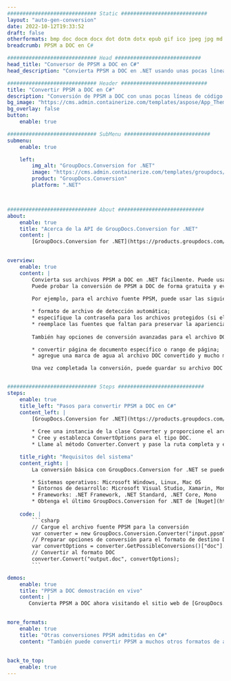 ```yaml
---
############################# Static ############################
layout: "auto-gen-conversion"
date: 2022-10-12T19:33:52
draft: false
otherformats: bmp doc docm docx dot dotm dotx epub gif ico jpeg jpg md odt ott pdf png psd rtf tex tif tiff txt xps
breadcrumb: PPSM a DOC en C#

############################# Head ############################
head_title: "Conversor de PPSM a DOC en C#"
head_description: "Convierta PPSM a DOC en .NET usando unas pocas líneas de código. Utilice la API de conversión de documentos de GroupDocs para convertir más de 160 formatos de archivo."

############################# Header ############################
title: "Convertir PPSM a DOC en C#"
description: "Conversión de PPSM a DOC con unas pocas líneas de código .NET"
bg_image: "https://cms.admin.containerize.com/templates/aspose/App_Themes/V3/images/bg/header1.png"
bg_overlay: false
button:
    enable: true

############################# SubMenu ############################
submenu:
    enable: true

    left:
        img_alt: "GroupDocs.Conversion for .NET"
        image: "https://cms.admin.containerize.com/templates/groupdocs/images/product-logos/90x90-noborder/groupdocs-conversion-net.png"
        product: "GroupDocs.Conversion"
        platform: ".NET"



############################# About ############################
about:
    enable: true
    title: "Acerca de la API de GroupDocs.Conversion for .NET"
    content: |
        [GroupDocs.Conversion for .NET](https://products.groupdocs.com/conversion/net/) se puede usar para convertir Microsoft Word, Excel, PowerPoint, PDF, Visio y otros formatos. GroupDocs.Conversion es una API independiente que es adecuada para sistemas internos y de back-end donde se requiere un alto rendimiento. No depende de ningún software como Microsoft u Open Office.
    

overview:
    enable: true
    content: |
        Convierta sus archivos PPSM a DOC en .NET fácilmente. Puede usar solo un par de líneas de código C# en cualquier plataforma de su elección, como Windows, Linux, macOS.
        Puede probar la conversión de PPSM a DOC de forma gratuita y evaluar la calidad de los resultados de la conversión. Junto con los escenarios de conversión de archivos simples, puede probar opciones más avanzadas para cargar el archivo de origen PPSM y para guardar el resultado de salida DOC. 
        
        Por ejemplo, para el archivo fuente PPSM, puede usar las siguientes opciones de carga:

        * formato de archivo de detección automática;
        * especifique la contraseña para los archivos protegidos (si el formato de archivo lo admite);
        * reemplace las fuentes que faltan para preservar la apariencia del documento.
        
        También hay opciones de conversión avanzadas para el archivo DOC:

        * convertir página de documento específico o rango de página;
        * agregue una marca de agua al archivo DOC convertido y mucho más.

        Una vez completada la conversión, puede guardar su archivo DOC en la ruta del archivo local o en cualquier almacenamiento de terceros como FTP, Amazon S3, Google Drive, Dropbox, etc. Tenga en cuenta que para convertir PPSM a DOC no es necesario instalar ningún software adicional, como MS Office, Open Office, Adobe Acrobat Reader, etc.


############################# Steps ############################
steps:
    enable: true
    title_left: "Pasos para convertir PPSM a DOC en C#"
    content_left: |
        [GroupDocs.Conversion for .NET](https://products.groupdocs.com/conversion/net/) facilita a los desarrolladores convertir un archivo PPSM a DOC con unas pocas líneas de código.
        
        * Cree una instancia de la clase Converter y proporcione el archivo PPSM con la ruta completa
        * Cree y establezca ConvertOptions para el tipo DOC.
        * Llame al método Converter.Convert y pase la ruta completa y el formato (DOC) como parámetro

    title_right: "Requisitos del sistema"
    content_right: |
        La conversión básica con GroupDocs.Conversion for .NET se puede realizar en unos pocos pasos simples. Nuestras API son compatibles con todas las principales plataformas y sistemas operativos. Antes de ejecutar el código a continuación, asegúrese de tener instalados los siguientes requisitos previos en su sistema.

        * Sistemas operativos: Microsoft Windows, Linux, Mac OS
        * Entornos de desarrollo: Microsoft Visual Studio, Xamarin, MonoDevelop
        * Frameworks: .NET Framework, .NET Standard, .NET Core, Mono
        * Obtenga el último GroupDocs.Conversion for .NET de [Nuget](https://www.nuget.org/packages/groupdocs.conversion)
         
    code: |
        ```csharp    
        // Cargue el archivo fuente PPSM para la conversión
        var converter = new GroupDocs.Conversion.Converter("input.ppsm");
        // Preparar opciones de conversión para el formato de destino DOC
        var convertOptions = converter.GetPossibleConversions()["doc"].ConvertOptions;
        // Convertir al formato DOC
        converter.Convert("output.doc", convertOptions);
        ```

demos:
    enable: true
    title: "PPSM a DOC demostración en vivo"
    content: |
       Convierta PPSM a DOC ahora visitando el sitio web de [GroupDocs.Conversion App](https://products.groupdocs.app/conversion/family). La demostración en línea tiene las siguientes ventajas
          

more_formats:
    enable: true
    title: "Otras conversiones PPSM admitidas en C#"
    content: "También puede convertir PPSM a muchos otros formatos de archivo. Consulte la lista a continuación."
       
       
back_to_top:
    enable: true
---
```

